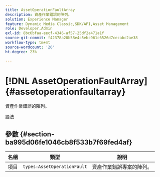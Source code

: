 ```yaml
---
title: AssetOperationFaultArray
description: 資產作業錯誤的陣列。
solution: Experience Manager
feature: Dynamic Media Classic,SDK/API,Asset Management
role: Developer,Admin
exl-id: 8bc6bfaa-eecf-4346-af57-25df2a471a1f
source-git-commit: f42378a20b58e4c5ebc961c6526d7cecabc2ae38
workflow-type: tm+mt
source-wordcount: '26'
ht-degree: 23%

---
```


# [!DNL AssetOperationFaultArray]{#assetoperationfaultarray}

資產作業錯誤的陣列。

語法

## 參數 {#section-ba995d06fe1046cb8f533b7f69fed4af}

| 名稱 | 類型 | 說明 |
|---|---|---|
| 項目 | `types:AssetOperationFault` | 資產作業錯誤專案的陣列。 |
